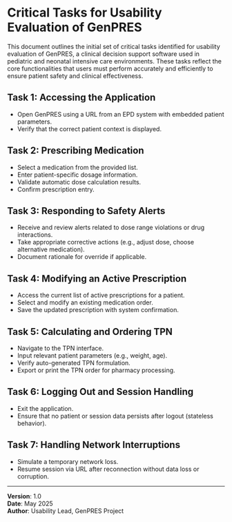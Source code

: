 # Critical Tasks for Usability Evaluation of GenPRES

This document outlines the initial set of critical tasks identified for usability evaluation of GenPRES, a clinical decision support software used in pediatric and neonatal intensive care environments. These tasks reflect the core functionalities that users must perform accurately and efficiently to ensure patient safety and clinical effectiveness.

## Task 1: Accessing the Application

- Open GenPRES using a URL from an EPD system with embedded patient parameters.
- Verify that the correct patient context is displayed.

## Task 2: Prescribing Medication

- Select a medication from the provided list.
- Enter patient-specific dosage information.
- Validate automatic dose calculation results.
- Confirm prescription entry.

## Task 3: Responding to Safety Alerts

- Receive and review alerts related to dose range violations or drug interactions.
- Take appropriate corrective actions (e.g., adjust dose, choose alternative medication).
- Document rationale for override if applicable.

## Task 4: Modifying an Active Prescription

- Access the current list of active prescriptions for a patient.
- Select and modify an existing medication order.
- Save the updated prescription with system confirmation.

## Task 5: Calculating and Ordering TPN

- Navigate to the TPN interface.
- Input relevant patient parameters (e.g., weight, age).
- Verify auto-generated TPN formulation.
- Export or print the TPN order for pharmacy processing.

## Task 6: Logging Out and Session Handling

- Exit the application.
- Ensure that no patient or session data persists after logout (stateless behavior).

## Task 7: Handling Network Interruptions

- Simulate a temporary network loss.
- Resume session via URL after reconnection without data loss or corruption.

---

**Version**: 1.0  
**Date**: May 2025  
**Author**: Usability Lead, GenPRES Project
